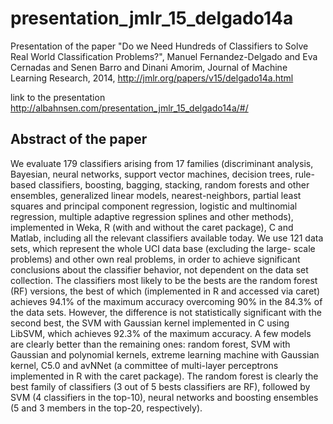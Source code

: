 # presentation_jmlr_15_delgado14a
Presentation of the paper "Do we Need Hundreds of Classifiers to Solve Real World Classification Problems?",
Manuel Fernandez-Delgado and Eva Cernadas and Senen Barro and Dinani Amorim, Journal of Machine Learning Research,
2014, http://jmlr.org/papers/v15/delgado14a.html

link to the presentation
http://albahnsen.com/presentation_jmlr_15_delgado14a/#/

## Abstract of the paper
We evaluate 179 classifiers arising from 17 families (discriminant analysis, Bayesian, neural networks, support vector machines, decision trees, rule-based classifiers, boosting, bagging, stacking, random forests and other ensembles, generalized linear models, nearest-neighbors, partial least squares and principal component regression, logistic and multinomial regression, multiple adaptive regression splines and other methods), implemented in Weka, R (with and without the caret package), C and Matlab, including all the relevant classifiers available today. We use 121 data sets, which represent the whole UCI data base (excluding the large- scale problems) and other own real problems, in order to achieve significant conclusions about the classifier behavior, not dependent on the data set collection. The classifiers most likely to be the bests are the random forest (RF) versions, the best of which (implemented in R and accessed via caret) achieves 94.1% of the maximum accuracy overcoming 90% in the 84.3% of the data sets. However, the difference is not statistically significant with the second best, the SVM with Gaussian kernel implemented in C using LibSVM, which achieves 92.3% of the maximum accuracy. A few models are clearly better than the remaining ones: random forest, SVM with Gaussian and polynomial kernels, extreme learning machine with Gaussian kernel, C5.0 and avNNet (a committee of multi-layer perceptrons implemented in R with the caret package). The random forest is clearly the best family of classifiers (3 out of 5 bests classifiers are RF), followed by SVM (4 classifiers in the top-10), neural networks and boosting ensembles (5 and 3 members in the top-20, respectively).
